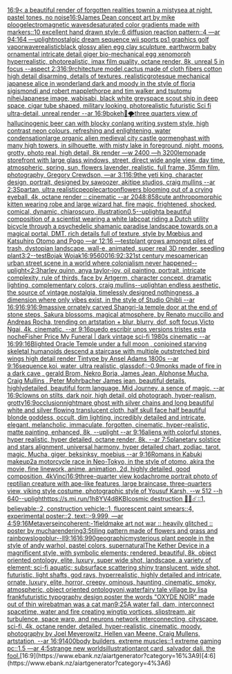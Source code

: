 [16:9](https://www.ebank.nz/aiartgenerator?category=16%3A9)[< a beautiful render of forgotten realities townin a mistysea at night, pastel tones, no noise](https://www.ebank.nz/aiartgenerator?category=%3C%2520a%2520beautiful%2520render%2520of%2520forgotten%2520realities%2520townin%2520a%2520mistysea%2520at%2520night%2C%2520pastel%2520tones%2C%2520no%2520noise)[16:9](https://www.ebank.nz/aiartgenerator?category=16%3A9)[James Dean concept art by mike ploog](https://www.ebank.nz/aiartgenerator?category=James%2520Dean%2520concept%2520art%2520by%2520mike%2520ploog)[electromagnetic waves](https://www.ebank.nz/aiartgenerator?category=electromagnetic%2520waves)[desaturated color gradients made with markers::10 excellent hand drawn style::6 diffusion reaction pattern::4 —ar 94:164 —uplight](https://www.ebank.nz/aiartgenerator?category=desaturated%2520color%2520gradients%2520made%2520with%2520markers%3A%3A10%2520excellent%2520hand%2520drawn%2520style%3A%3A6%2520diffusion%2520reaction%2520pattern%3A%3A4%2520%E2%80%94ar%252094%3A164%2520%E2%80%94uplight)[nostalgic dream sequence wii sports ps1 graphics golf vaporwave](https://www.ebank.nz/aiartgenerator?category=nostalgic%2520dream%2520sequence%2520wii%2520sports%2520ps1%2520graphics%2520golf%2520vaporwave)[realistic](https://www.ebank.nz/aiartgenerator?category=realistic)[black glossy alien egg clay sculpture, earthworm baby ornamental intricate detail giger bio-mechanical  egg xenomorph  hyperrealistic, photorealistic, imax film quality, octane render, 8k, unreal 5 in focus --aspect 2:3](https://www.ebank.nz/aiartgenerator?category=black%2520glossy%2520alien%2520egg%2520clay%2520sculpture%2C%2520earthworm%2520baby%2520ornamental%2520intricate%2520detail%2520giger%2520bio-mechanical%2520%2520egg%2520xenomorph%2520%2520hyperrealistic%2C%2520photorealistic%2C%2520imax%2520film%2520quality%2C%2520octane%2520render%2C%25208k%2C%2520unreal%25205%2520in%2520focus%2520--aspect%25202%3A3)[16:9](https://www.ebank.nz/aiartgenerator?category=16%3A9)[rchitecture model,cactus made of cloth fibers cotton high detail disarming, details of textures, realistic](https://www.ebank.nz/aiartgenerator?category=rchitecture%2520model%2Ccactus%2520made%2520of%2520cloth%2520fibers%2520cotton%2520high%2520detail%2520disarming%2C%2520details%2520of%2520textures%2C%2520realistic)[grotesque mechanical japanese alice in wonderland dark and moody in the style of floria sigismondi and robert mapplethorpe and tim walker and tsutomu nihei](https://www.ebank.nz/aiartgenerator?category=grotesque%2520mechanical%2520japanese%2520alice%2520in%2520wonderland%2520dark%2520and%2520moody%2520in%2520the%2520style%2520of%2520floria%2520sigismondi%2520and%2520robert%2520mapplethorpe%2520and%2520tim%2520walker%2520and%2520tsutomu%2520nihei)[Japanese image, wabisabi, black white grey](https://www.ebank.nz/aiartgenerator?category=Japanese%2520image%2C%2520wabisabi%2C%2520black%2520white%2520grey)[space scout ship in deep space, cigar tube shaped, military looking, photorealistic futuristic Sci fi ultra-detail, unreal render --ar 16:9](https://www.ebank.nz/aiartgenerator?category=space%2520scout%2520ship%2520in%2520deep%2520space%2C%2520cigar%2520tube%2520shaped%2C%2520military%2520looking%2C%2520photorealistic%2520futuristic%2520Sci%2520fi%2520ultra-detail%2C%2520unreal%2520render%2520--ar%252016%3A9)[bokeh](https://www.ebank.nz/aiartgenerator?category=bokeh)[🐉🌪](https://www.ebank.nz/aiartgenerator?category=%F0%9F%90%89%F0%9F%8C%AA)[three quarters view of hallucinogenic beer can with blocky conlang writing system style, high contrast neon colours, refreshing and enlightening, water condensation](https://www.ebank.nz/aiartgenerator?category=three%2520quarters%2520view%2520of%2520hallucinogenic%2520beer%2520can%2520with%2520blocky%2520conlang%2520writing%2520system%2520style%2C%2520high%2520contrast%2520neon%2520colours%2C%2520refreshing%2520and%2520enlightening%2C%2520water%2520condensation)[large organic alien medieval city castle gormenghast with many high towers, in silhouette, with misty lake in foreground, night, moons, grotty, photo real, high detail, 8k render —w 2400 —h 3200](https://www.ebank.nz/aiartgenerator?category=large%2520organic%2520alien%2520medieval%2520city%2520castle%2520gormenghast%2520with%2520many%2520high%2520towers%2C%2520in%2520silhouette%2C%2520with%2520misty%2520lake%2520in%2520foreground%2C%2520night%2C%2520moons%2C%2520grotty%2C%2520photo%2520real%2C%2520high%2520detail%2C%25208k%2520render%2520%E2%80%94w%25202400%2520%E2%80%94h%25203200)[lemonade storefront with large glass windows, street, direct wide angle view, day time, atmospheric, spring, sun, flowers lavender, realistic, full frame, 35mm film, photography, Gregory Crewdson, —ar 3:1](https://www.ebank.nz/aiartgenerator?category=lemonade%2520storefront%2520with%2520large%2520glass%2520windows%2C%2520street%2C%2520direct%2520wide%2520angle%2520view%2C%2520day%2520time%2C%2520atmospheric%2C%2520spring%2C%2520sun%2C%2520flowers%2520lavender%2C%2520realistic%2C%2520full%2520frame%2C%252035mm%2520film%2C%2520photography%2C%2520Gregory%2520Crewdson%2C%2520%E2%80%94ar%25203%3A1)[16:9](https://www.ebank.nz/aiartgenerator?category=16%3A9)[the yeti king, character design, portrait, designed by sawoozer, akitipe studios, craig mullins --ar 2:3](https://www.ebank.nz/aiartgenerator?category=the%2520yeti%2520king%2C%2520character%2520design%2C%2520portrait%2C%2520designed%2520by%2520sawoozer%2C%2520akitipe%2520studios%2C%2520craig%2520mullins%2520--ar%25202%3A3)[Spartan, ultra realistic](https://www.ebank.nz/aiartgenerator?category=Spartan%2C%2520ultra%2520realistic)[people](https://www.ebank.nz/aiartgenerator?category=people)[cartoon](https://www.ebank.nz/aiartgenerator?category=cartoon)[flowers blooming out of a crying eyeball, 4k, octane render :: cinematic --ar 2048:858](https://www.ebank.nz/aiartgenerator?category=flowers%2520blooming%2520out%2520of%2520a%2520crying%2520eyeball%2C%25204k%2C%2520octane%2520render%2520%3A%3A%2520cinematic%2520--ar%25202048%3A858)[cute anthropomorphic kitten wearing robe and large wizard hat, fire magic, frightened, shocked, comical, dynamic, chiaroscuro, illustration](https://www.ebank.nz/aiartgenerator?category=cute%2520anthropomorphic%2520kitten%2520wearing%2520robe%2520and%2520large%2520wizard%2520hat%2C%2520fire%2520magic%2C%2520frightened%2C%2520shocked%2C%2520comical%2C%2520dynamic%2C%2520chiaroscuro%2C%2520illustration)[0.5](https://www.ebank.nz/aiartgenerator?category=0.5)[--uplight](https://www.ebank.nz/aiartgenerator?category=--uplight)[a beautiful composition of a scientist wearing a white labcoat riding a Dutch utility bicycle through a psychedelic shamanic paradise landscape towards on a magical portal, DMT,  rich details full of texture, style by Mœbius and Katsuhiro Otomo and Pogo —ar 12:16 —test](https://www.ebank.nz/aiartgenerator?category=a%2520beautiful%2520composition%2520of%2520a%2520scientist%2520wearing%2520a%2520white%2520labcoat%2520riding%2520a%2520Dutch%2520utility%2520bicycle%2520through%2520a%2520psychedelic%2520shamanic%2520paradise%2520landscape%2520towards%2520on%2520a%2520magical%2520portal%2C%2520DMT%2C%2520%2520rich%2520details%2520full%2520of%2520texture%2C%2520style%2520by%2520M%C5%93bius%2520and%2520Katsuhiro%2520Otomo%2520and%2520Pogo%2520%E2%80%94ar%252012%3A16%2520%E2%80%94test)[plant grows amongst piles of trash, dystopian landscape, wall-e, animated, super real 3D render, seedling plant](https://www.ebank.nz/aiartgenerator?category=plant%2520grows%2520amongst%2520piles%2520of%2520trash%2C%2520dystopian%2520landscape%2C%2520wall-e%2C%2520animated%2C%2520super%2520real%25203D%2520render%2C%2520seedling%2520plant)[3:2](https://www.ebank.nz/aiartgenerator?category=3%3A2)[--test](https://www.ebank.nz/aiartgenerator?category=--test)[Bojak Wojak](https://www.ebank.nz/aiartgenerator?category=Bojak%2520Wojak)[16:9](https://www.ebank.nz/aiartgenerator?category=16%3A9)[5](https://www.ebank.nz/aiartgenerator?category=5)[600](https://www.ebank.nz/aiartgenerator?category=600)[16:9](https://www.ebank.nz/aiartgenerator?category=16%3A9)[2:3](https://www.ebank.nz/aiartgenerator?category=2%3A3)[21st century mesoamerican urban street scene in a world where colonialism never happened](https://www.ebank.nz/aiartgenerator?category=21st%2520century%2520mesoamerican%2520urban%2520street%2520scene%2520in%2520a%2520world%2520where%2520colonialism%2520never%2520happened)[--uplight](https://www.ebank.nz/aiartgenerator?category=--uplight)[<2:3](https://www.ebank.nz/aiartgenerator?category=%3C2%3A3)[harley quinn, anya taylor-joy, oil painting, portrait, intricate complexity, rule of thirds, face by Artgerm, character concept, dramatic lighting, complementary colors, craig mullins](https://www.ebank.nz/aiartgenerator?category=harley%2520quinn%2C%2520anya%2520taylor-joy%2C%2520oil%2520painting%2C%2520portrait%2C%2520intricate%2520complexity%2C%2520rule%2520of%2520thirds%2C%2520face%2520by%2520Artgerm%2C%2520character%2520concept%2C%2520dramatic%2520lighting%2C%2520complementary%2520colors%2C%2520craig%2520mullins)[--uplight](https://www.ebank.nz/aiartgenerator?category=--uplight)[an endless aesthetic, the source of vintage nostalgia, timelessly designed nothingness, a dimension where only vibes exist, in the style of Studio Ghibli --ar 16:9](https://www.ebank.nz/aiartgenerator?category=an%2520endless%2520aesthetic%2C%2520the%2520source%2520of%2520vintage%2520nostalgia%2C%2520timelessly%2520designed%2520nothingness%2C%2520a%2520dimension%2520where%2520only%2520vibes%2520exist%2C%2520in%2520the%2520style%2520of%2520Studio%2520Ghibli%2520--ar%252016%3A9)[16:9](https://www.ebank.nz/aiartgenerator?category=16%3A9)[16:9](https://www.ebank.nz/aiartgenerator?category=16%3A9)[massive ornately carved Shangri-la temple door at the end of stone steps, Sakura blossoms, magical atmosphere, by Renato muccillo and Andreas Rocha, trending on artstation + blur, blurry, dof, soft focus,Victo Ngai, 4k, cinematic, --ar 9:16](https://www.ebank.nz/aiartgenerator?category=massive%2520ornately%2520carved%2520Shangri-la%2520temple%2520door%2520at%2520the%2520end%2520of%2520stone%2520steps%2C%2520Sakura%2520blossoms%2C%2520magical%2520atmosphere%2C%2520by%2520Renato%2520muccillo%2520and%2520Andreas%2520Rocha%2C%2520trending%2520on%2520artstation%2520%2B%2520blur%2C%2520blurry%2C%2520dof%2C%2520soft%2520focus%2CVicto%2520Ngai%2C%25204k%2C%2520cinematic%2C%2520--ar%25209%3A16)[puedo escribir unos versions tristes esta noche](https://www.ebank.nz/aiartgenerator?category=puedo%2520escribir%2520unos%2520versions%2520tristes%2520esta%2520noche)[Fisher Price My Funeral | dark vintage sci-fi 1980s cinematic --ar 16:9](https://www.ebank.nz/aiartgenerator?category=Fisher%2520Price%2520My%2520Funeral%2520%7C%2520dark%2520vintage%2520sci-fi%25201980s%2520cinematic%2520--ar%252016%3A9)[9:16](https://www.ebank.nz/aiartgenerator?category=9%3A16)[Blighted Oracle Temple under a full moon , conjoined starving skeletal humanoids descend a staircase with multiple outstretched bird wings high detail render Tintype by Ansel Adams 1800s --ar 9:16](https://www.ebank.nz/aiartgenerator?category=Blighted%2520Oracle%2520Temple%2520under%2520a%2520full%2520moon%2520%2C%2520conjoined%2520starving%2520skeletal%2520humanoids%2520descend%2520a%2520staircase%2520with%2520multiple%2520outstretched%2520bird%2520wings%2520high%2520detail%2520render%2520Tintype%2520by%2520Ansel%2520Adams%25201800s%2520--ar%25209%3A16)[sequence,](https://www.ebank.nz/aiartgenerator?category=sequence%2C)[koi, water, ultra realistic, glass](https://www.ebank.nz/aiartgenerator?category=koi%2C%2520water%2C%2520ultra%2520realistic%2C%2520glass)[dof::-0.9](https://www.ebank.nz/aiartgenerator?category=dof%3A%3A-0.9)[monks made of fire in a dark cave , gerald Brom, Nekro Borja, James Jean, Alphonse Mucha, Craig Mullins , Peter Mohrbacher James jean, beautiful details, highlydetailed, beautiful form language, Mid Journey, a sence of magic, --ar 16:9](https://www.ebank.nz/aiartgenerator?category=monks%2520made%2520of%2520fire%2520in%2520a%2520dark%2520cave%2520%2C%2520gerald%2520Brom%2C%2520Nekro%2520Borja%2C%2520James%2520Jean%2C%2520Alphonse%2520Mucha%2C%2520Craig%2520Mullins%2520%2C%2520Peter%2520Mohrbacher%2520James%2520jean%2C%2520beautiful%2520details%2C%2520highlydetailed%2C%2520beautiful%2520form%2520language%2C%2520Mid%2520Journey%2C%2520a%2520sence%2520of%2520magic%2C%2520--ar%252016%3A9)[clowns on stilts, dark noir, high detail, old photograph, hyper-realism, grotty](https://www.ebank.nz/aiartgenerator?category=clowns%2520on%2520stilts%2C%2520dark%2520noir%2C%2520high%2520detail%2C%2520old%2520photograph%2C%2520hyper-realism%2C%2520grotty)[16:9](https://www.ebank.nz/aiartgenerator?category=16%3A9)[occlusion](https://www.ebank.nz/aiartgenerator?category=occlusion)[nightmare ghost with silver chains and long beautiful white and silver flowing translucent cloth, half skull face half beautiful blonde goddess, occult, dim lighting, incredibly detailed and intricate, elegant, melancholic, immaculate, forgotten, cinematic, hyper-realistic, matte painting, enhanced, 8k, --uplight --ar 9:16](https://www.ebank.nz/aiartgenerator?category=nightmare%2520ghost%2520with%2520silver%2520chains%2520and%2520long%2520beautiful%2520white%2520and%2520silver%2520flowing%2520translucent%2520cloth%2C%2520half%2520skull%2520face%2520half%2520beautiful%2520blonde%2520goddess%2C%2520occult%2C%2520dim%2520lighting%2C%2520incredibly%2520detailed%2520and%2520intricate%2C%2520elegant%2C%2520melancholic%2C%2520immaculate%2C%2520forgotten%2C%2520cinematic%2C%2520hyper-realistic%2C%2520matte%2520painting%2C%2520enhanced%2C%25208k%2C%2520--uplight%2520--ar%25209%3A16)[aliens with colorful stones, hyper realistic, hyper detailed, octane render, 8k, --ar 7:5](https://www.ebank.nz/aiartgenerator?category=aliens%2520with%2520colorful%2520stones%2C%2520hyper%2520realistic%2C%2520hyper%2520detailed%2C%2520octane%2520render%2C%25208k%2C%2520--ar%25207%3A5)[planetary solstice and stars alignment, universal harmony, hyper detailed chart, zodiac, tarot, magic, Mucha, giger, beksinksy, moebius --ar 9:16](https://www.ebank.nz/aiartgenerator?category=planetary%2520solstice%2520and%2520stars%2520alignment%2C%2520universal%2520harmony%2C%2520hyper%2520detailed%2520chart%2C%2520zodiac%2C%2520tarot%2C%2520magic%2C%2520Mucha%2C%2520giger%2C%2520beksinksy%2C%2520moebius%2520--ar%25209%3A16)[Romans in Kabuki makeup](https://www.ebank.nz/aiartgenerator?category=Romans%2520in%2520Kabuki%2520makeup)[2](https://www.ebank.nz/aiartgenerator?category=2)[a motorcycle race in Neo-Tokyo, in the style of otomo, akira the movie, fine linework, anime, animation, 2d, highly detailed, good composition, 4k](https://www.ebank.nz/aiartgenerator?category=a%2520motorcycle%2520race%2520in%2520Neo-Tokyo%2C%2520in%2520the%2520style%2520of%2520otomo%2C%2520akira%2520the%2520movie%2C%2520fine%2520linework%2C%2520anime%2C%2520animation%2C%25202d%2C%2520highly%2520detailed%2C%2520good%2520composition%2C%25204k)[Vinci](https://www.ebank.nz/aiartgenerator?category=Vinci)[16:9](https://www.ebank.nz/aiartgenerator?category=16%3A9)[three-quarter view kodachrome portrait photo of reptilian creature with ape-like features, large braincase, three-quarters view, viking style costume, photographic style of Yousuf Karsh, --w 512 --h 640](https://www.ebank.nz/aiartgenerator?category=three-quarter%2520view%2520kodachrome%2520portrait%2520photo%2520of%2520reptilian%2520creature%2520with%2520ape-like%2520features%2C%2520large%2520braincase%2C%2520three-quarters%2520view%2C%2520viking%2520style%2520costume%2C%2520photographic%2520style%2520of%2520Yousuf%2520Karsh%2C%2520--w%2520512%2520--h%2520640)[--uplight](https://www.ebank.nz/aiartgenerator?category=--uplight)[<https://s.mj.run/1h8YV4d8KBI>](https://www.ebank.nz/aiartgenerator?category=%3Chttps%3A//s.mj.run/1h8YV4d8KBI%3E)[cosmic destruction 🌈🫧☄️::1, believable::2, construction vehicle::1, fluorescent paint smears::4, experimental poster::2, text::-9.999, —ar 4:5](https://www.ebank.nz/aiartgenerator?category=cosmic%2520destruction%2520%F0%9F%8C%88%F0%9F%AB%A7%E2%98%84%EF%B8%8F%3A%3A1%2C%2520believable%3A%3A2%2C%2520construction%2520vehicle%3A%3A1%2C%2520fluorescent%2520paint%2520smears%3A%3A4%2C%2520experimental%2520poster%3A%3A2%2C%2520text%3A%3A-9.999%2C%2520%E2%80%94ar%25204%3A5)[9:16](https://www.ebank.nz/aiartgenerator?category=9%3A16)[Metaverse](https://www.ebank.nz/aiartgenerator?category=Metaverse)[incoherent:-1](https://www.ebank.nz/aiartgenerator?category=incoherent%3A-1)[field](https://www.ebank.nz/aiartgenerator?category=field)[make art not war :: heavily glitched :: poster by mucha](https://www.ebank.nz/aiartgenerator?category=make%2520art%2520not%2520war%2520%3A%3A%2520heavily%2520glitched%2520%3A%3A%2520poster%2520by%2520mucha)[rendering](https://www.ebank.nz/aiartgenerator?category=rendering)[3:5](https://www.ebank.nz/aiartgenerator?category=3%3A5)[tiling pattern made of flowers and grass and rainbows](https://www.ebank.nz/aiartgenerator?category=tiling%2520pattern%2520made%2520of%2520flowers%2520and%2520grass%2520and%2520rainbows)[logo](https://www.ebank.nz/aiartgenerator?category=logo)[blur](https://www.ebank.nz/aiartgenerator?category=blur)[--ll](https://www.ebank.nz/aiartgenerator?category=--ll)[9:16](https://www.ebank.nz/aiartgenerator?category=9%3A16)[16:9](https://www.ebank.nz/aiartgenerator?category=16%3A9)[90](https://www.ebank.nz/aiartgenerator?category=90)[geographic](https://www.ebank.nz/aiartgenerator?category=geographic)[mysterious plant people in the style of andy warhol, pastel colors, supernatural](https://www.ebank.nz/aiartgenerator?category=mysterious%2520plant%2520people%2520in%2520the%2520style%2520of%2520andy%2520warhol%2C%2520pastel%2520colors%2C%2520supernatural)[The Kether Device in a magnificent style, with symbolic elements; rendered, beautiful, 8k, object oriented ontology, elite, luxury, super wide shot, landscape, a variety of element;  sci-fi aquatic; subsurface scattering shiny translucent, wide shot, futuristic, light shafts, god rays, hyperrealistic, highly detailed and intricate, ornate, luxury, elite, horror, creepy, ominous, haunting, cinematic, smoky, atmospheric, object oriented ontology](https://www.ebank.nz/aiartgenerator?category=The%2520Kether%2520Device%2520in%2520a%2520magnificent%2520style%2C%2520with%2520symbolic%2520elements%3B%2520rendered%2C%2520beautiful%2C%25208k%2C%2520object%2520oriented%2520ontology%2C%2520elite%2C%2520luxury%2C%2520super%2520wide%2520shot%2C%2520landscape%2C%2520a%2520variety%2520of%2520element%3B%2520%2520sci-fi%2520aquatic%3B%2520subsurface%2520scattering%2520shiny%2520translucent%2C%2520wide%2520shot%2C%2520futuristic%2C%2520light%2520shafts%2C%2520god%2520rays%2C%2520hyperrealistic%2C%2520highly%2520detailed%2520and%2520intricate%2C%2520ornate%2C%2520luxury%2C%2520elite%2C%2520horror%2C%2520creepy%2C%2520ominous%2C%2520haunting%2C%2520cinematic%2C%2520smoky%2C%2520atmospheric%2C%2520object%2520oriented%2520ontology)[oni,water](https://www.ebank.nz/aiartgenerator?category=oni%2Cwater)[fairy tale village by lisa frank](https://www.ebank.nz/aiartgenerator?category=fairy%2520tale%2520village%2520by%2520lisa%2520frank)[futuristic  typography design poster the words "OXYDE NOIR" made out of thin wire](https://www.ebank.nz/aiartgenerator?category=futuristic%2520%2520typography%2520design%2520poster%2520the%2520words%2520%22OXYDE%2520NOIR%22%2520made%2520out%2520of%2520thin%2520wire)[batman was a cat man](https://www.ebank.nz/aiartgenerator?category=batman%2520was%2520a%2520cat%2520man)[9:25](https://www.ebank.nz/aiartgenerator?category=9%3A25)[A water fall, dam, interconnect spacetime, water and fire creating wingtip vortices, slipstream, air turbulence, space warp, and neurons network interconnecting, cityscape, sci-fi, 4k, octane render, detailed, hyper-realistic, cinematic, moody, photography by Joel Meyerowitz, Hellen van Meene, Craig Mullens, artstation, --ar 16:9](https://www.ebank.nz/aiartgenerator?category=A%2520water%2520fall%2C%2520dam%2C%2520interconnect%2520spacetime%2C%2520water%2520and%2520fire%2520creating%2520wingtip%2520vortices%2C%2520slipstream%2C%2520air%2520turbulence%2C%2520space%2520warp%2C%2520and%2520neurons%2520network%2520interconnecting%2C%2520cityscape%2C%2520sci-fi%2C%25204k%2C%2520octane%2520render%2C%2520detailed%2C%2520hyper-realistic%2C%2520cinematic%2C%2520moody%2C%2520photography%2520by%2520Joel%2520Meyerowitz%2C%2520Hellen%2520van%2520Meene%2C%2520Craig%2520Mullens%2C%2520artstation%2C%2520--ar%252016%3A9)[1400](https://www.ebank.nz/aiartgenerator?category=1400)[body builders, extreme muscles::1 extreme gaming pc::1.5 —ar 4:5](https://www.ebank.nz/aiartgenerator?category=body%2520builders%2C%2520extreme%2520muscles%3A%3A1%2520extreme%2520gaming%2520pc%3A%3A1.5%2520%E2%80%94ar%25204%3A5)[strange new worlds](https://www.ebank.nz/aiartgenerator?category=strange%2520new%2520worlds)[illustration](https://www.ebank.nz/aiartgenerator?category=illustration)[tarot card, salvador dali. the fool.](https://www.ebank.nz/aiartgenerator?category=tarot%2520card%2C%2520salvador%2520dali.%2520the%2520fool.)[16:9](https://www.ebank.nz/aiartgenerator?category=16%3A9)[4:6](https://www.ebank.nz/aiartgenerator?category=4%3A6)